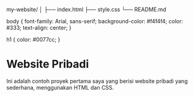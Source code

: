 my-website/
│
├── index.html
├── style.css
└── README.md

body {
    font-family: Arial, sans-serif;
    background-color: #f4f4f4;
    color: #333;
    text-align: center;
}

h1 {
    color: #0077cc;
}

# Website Pribadi

Ini adalah contoh proyek pertama saya yang berisi website pribadi yang sederhana, menggunakan HTML dan CSS.
